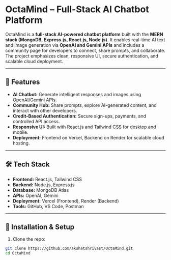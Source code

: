 
# OctaMind – Full-Stack AI Chatbot Platform

OctaMind is a **full-stack AI-powered chatbot platform** built with the **MERN stack (MongoDB, Express.js, React.js, Node.js)**. It enables real-time AI text and image generation via **OpenAI and Gemini APIs** and includes a community page for developers to connect, share prompts, and collaborate. The project emphasizes clean, responsive UI, secure authentication, and scalable cloud deployment.

---

## 🧠 Features

- **AI Chatbot:** Generate intelligent responses and images using OpenAI/Gemini APIs.
- **Community Hub:** Share prompts, explore AI-generated content, and interact with other developers.
- **Credit-Based Authentication:** Secure sign-ups, payments, and controlled API access.
- **Responsive UI:** Built with React.js and Tailwind CSS for desktop and mobile.
- **Deployment:** Frontend on Vercel, Backend on Render for scalable cloud hosting.

---

## 🛠️ Tech Stack

- **Frontend:** React.js, Tailwind CSS  
- **Backend:** Node.js, Express.js  
- **Database:** MongoDB Atlas  
- **APIs:** OpenAI, Gemini  
- **Deployment:** Vercel (Frontend), Render (Backend)  
- **Tools:** GitHub, VS Code, Postman  

---

## 🚀 Installation & Setup

1. Clone the repo:

```bash
git clone https://github.com/akshatshrivast/OctaMind.git
cd OctaMind

